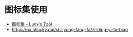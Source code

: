 # 图标集使用
- [图标集 - Lᴜᴄʏ's Tool](https://wiki.repcz.link/quantumultx/icon/#1151)
- https://qx.atlucky.me/shi-yong-fang-fa/zi-ding-yi-tu-biao